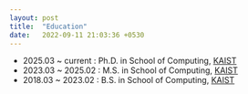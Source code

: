 ```yaml
---
layout: post
title:  "Education"
date:   2022-09-11 21:03:36 +0530
---
```

- 2025.03 ~ current : Ph.D. in School of Computing, [KAIST][cskaist] 
- 2023.03 ~ 2025.02 : M.S. in School of Computing, [KAIST][cskaist] 
- 2018.03 ~ 2023.02 : B.S. in School of Computing, [KAIST][cskaist]

[cskaist]: https://cs.kaist.ac.kr
